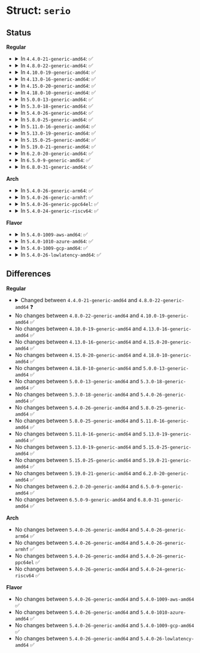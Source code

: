 # Struct: <code>serio</code>

## Status
<b>Regular</b>
<ul>
<li>
<details>
<summary>In <code>4.4.0-21-generic-amd64</code>: ✅</summary>

```c
struct serio {
    void * port_data;
    char[32] name;
    char[32] phys;
    char[128] firmware_id;
    bool manual_bind;
    struct serio_device_id id;
    spinlock_t lock;
    int (*)(struct serio *, unsigned char) write;
    int (*)(struct serio *) open;
    void (*)(struct serio *) close;
    int (*)(struct serio *) start;
    void (*)(struct serio *) stop;
    struct serio * parent;
    struct list_head child_node;
    struct list_head children;
    unsigned int depth;
    struct serio_driver * drv;
    struct mutex drv_mutex;
    struct device dev;
    struct list_head node;
}
```
</details>
</li>
<li>
<details>
<summary>In <code>4.8.0-22-generic-amd64</code>: ✅</summary>

```c
struct serio {
    void * port_data;
    char[32] name;
    char[32] phys;
    char[128] firmware_id;
    bool manual_bind;
    struct serio_device_id id;
    spinlock_t lock;
    int (*)(struct serio *, unsigned char) write;
    int (*)(struct serio *) open;
    void (*)(struct serio *) close;
    int (*)(struct serio *) start;
    void (*)(struct serio *) stop;
    struct serio * parent;
    struct list_head child_node;
    struct list_head children;
    unsigned int depth;
    struct serio_driver * drv;
    struct mutex drv_mutex;
    struct device dev;
    struct list_head node;
    struct mutex * ps2_cmd_mutex;
}
```
</details>
</li>
<li>
<details>
<summary>In <code>4.10.0-19-generic-amd64</code>: ✅</summary>

```c
struct serio {
    void * port_data;
    char[32] name;
    char[32] phys;
    char[128] firmware_id;
    bool manual_bind;
    struct serio_device_id id;
    spinlock_t lock;
    int (*)(struct serio *, unsigned char) write;
    int (*)(struct serio *) open;
    void (*)(struct serio *) close;
    int (*)(struct serio *) start;
    void (*)(struct serio *) stop;
    struct serio * parent;
    struct list_head child_node;
    struct list_head children;
    unsigned int depth;
    struct serio_driver * drv;
    struct mutex drv_mutex;
    struct device dev;
    struct list_head node;
    struct mutex * ps2_cmd_mutex;
}
```
</details>
</li>
<li>
<details>
<summary>In <code>4.13.0-16-generic-amd64</code>: ✅</summary>

```c
struct serio {
    void * port_data;
    char[32] name;
    char[32] phys;
    char[128] firmware_id;
    bool manual_bind;
    struct serio_device_id id;
    spinlock_t lock;
    int (*)(struct serio *, unsigned char) write;
    int (*)(struct serio *) open;
    void (*)(struct serio *) close;
    int (*)(struct serio *) start;
    void (*)(struct serio *) stop;
    struct serio * parent;
    struct list_head child_node;
    struct list_head children;
    unsigned int depth;
    struct serio_driver * drv;
    struct mutex drv_mutex;
    struct device dev;
    struct list_head node;
    struct mutex * ps2_cmd_mutex;
}
```
</details>
</li>
<li>
<details>
<summary>In <code>4.15.0-20-generic-amd64</code>: ✅</summary>

```c
struct serio {
    void * port_data;
    char[32] name;
    char[32] phys;
    char[128] firmware_id;
    bool manual_bind;
    struct serio_device_id id;
    spinlock_t lock;
    int (*)(struct serio *, unsigned char) write;
    int (*)(struct serio *) open;
    void (*)(struct serio *) close;
    int (*)(struct serio *) start;
    void (*)(struct serio *) stop;
    struct serio * parent;
    struct list_head child_node;
    struct list_head children;
    unsigned int depth;
    struct serio_driver * drv;
    struct mutex drv_mutex;
    struct device dev;
    struct list_head node;
    struct mutex * ps2_cmd_mutex;
}
```
</details>
</li>
<li>
<details>
<summary>In <code>4.18.0-10-generic-amd64</code>: ✅</summary>

```c
struct serio {
    void * port_data;
    char[32] name;
    char[32] phys;
    char[128] firmware_id;
    bool manual_bind;
    struct serio_device_id id;
    spinlock_t lock;
    int (*)(struct serio *, unsigned char) write;
    int (*)(struct serio *) open;
    void (*)(struct serio *) close;
    int (*)(struct serio *) start;
    void (*)(struct serio *) stop;
    struct serio * parent;
    struct list_head child_node;
    struct list_head children;
    unsigned int depth;
    struct serio_driver * drv;
    struct mutex drv_mutex;
    struct device dev;
    struct list_head node;
    struct mutex * ps2_cmd_mutex;
}
```
</details>
</li>
<li>
<details>
<summary>In <code>5.0.0-13-generic-amd64</code>: ✅</summary>

```c
struct serio {
    void * port_data;
    char[32] name;
    char[32] phys;
    char[128] firmware_id;
    bool manual_bind;
    struct serio_device_id id;
    spinlock_t lock;
    int (*)(struct serio *, unsigned char) write;
    int (*)(struct serio *) open;
    void (*)(struct serio *) close;
    int (*)(struct serio *) start;
    void (*)(struct serio *) stop;
    struct serio * parent;
    struct list_head child_node;
    struct list_head children;
    unsigned int depth;
    struct serio_driver * drv;
    struct mutex drv_mutex;
    struct device dev;
    struct list_head node;
    struct mutex * ps2_cmd_mutex;
}
```
</details>
</li>
<li>
<details>
<summary>In <code>5.3.0-18-generic-amd64</code>: ✅</summary>

```c
struct serio {
    void * port_data;
    char[32] name;
    char[32] phys;
    char[128] firmware_id;
    bool manual_bind;
    struct serio_device_id id;
    spinlock_t lock;
    int (*)(struct serio *, unsigned char) write;
    int (*)(struct serio *) open;
    void (*)(struct serio *) close;
    int (*)(struct serio *) start;
    void (*)(struct serio *) stop;
    struct serio * parent;
    struct list_head child_node;
    struct list_head children;
    unsigned int depth;
    struct serio_driver * drv;
    struct mutex drv_mutex;
    struct device dev;
    struct list_head node;
    struct mutex * ps2_cmd_mutex;
}
```
</details>
</li>
<li>
<details>
<summary>In <code>5.4.0-26-generic-amd64</code>: ✅</summary>

```c
struct serio {
    void * port_data;
    char[32] name;
    char[32] phys;
    char[128] firmware_id;
    bool manual_bind;
    struct serio_device_id id;
    spinlock_t lock;
    int (*)(struct serio *, unsigned char) write;
    int (*)(struct serio *) open;
    void (*)(struct serio *) close;
    int (*)(struct serio *) start;
    void (*)(struct serio *) stop;
    struct serio * parent;
    struct list_head child_node;
    struct list_head children;
    unsigned int depth;
    struct serio_driver * drv;
    struct mutex drv_mutex;
    struct device dev;
    struct list_head node;
    struct mutex * ps2_cmd_mutex;
}
```
</details>
</li>
<li>
<details>
<summary>In <code>5.8.0-25-generic-amd64</code>: ✅</summary>

```c
struct serio {
    void * port_data;
    char[32] name;
    char[32] phys;
    char[128] firmware_id;
    bool manual_bind;
    struct serio_device_id id;
    spinlock_t lock;
    int (*)(struct serio *, unsigned char) write;
    int (*)(struct serio *) open;
    void (*)(struct serio *) close;
    int (*)(struct serio *) start;
    void (*)(struct serio *) stop;
    struct serio * parent;
    struct list_head child_node;
    struct list_head children;
    unsigned int depth;
    struct serio_driver * drv;
    struct mutex drv_mutex;
    struct device dev;
    struct list_head node;
    struct mutex * ps2_cmd_mutex;
}
```
</details>
</li>
<li>
<details>
<summary>In <code>5.11.0-16-generic-amd64</code>: ✅</summary>

```c
struct serio {
    void * port_data;
    char[32] name;
    char[32] phys;
    char[128] firmware_id;
    bool manual_bind;
    struct serio_device_id id;
    spinlock_t lock;
    int (*)(struct serio *, unsigned char) write;
    int (*)(struct serio *) open;
    void (*)(struct serio *) close;
    int (*)(struct serio *) start;
    void (*)(struct serio *) stop;
    struct serio * parent;
    struct list_head child_node;
    struct list_head children;
    unsigned int depth;
    struct serio_driver * drv;
    struct mutex drv_mutex;
    struct device dev;
    struct list_head node;
    struct mutex * ps2_cmd_mutex;
}
```
</details>
</li>
<li>
<details>
<summary>In <code>5.13.0-19-generic-amd64</code>: ✅</summary>

```c
struct serio {
    void * port_data;
    char[32] name;
    char[32] phys;
    char[128] firmware_id;
    bool manual_bind;
    struct serio_device_id id;
    spinlock_t lock;
    int (*)(struct serio *, unsigned char) write;
    int (*)(struct serio *) open;
    void (*)(struct serio *) close;
    int (*)(struct serio *) start;
    void (*)(struct serio *) stop;
    struct serio * parent;
    struct list_head child_node;
    struct list_head children;
    unsigned int depth;
    struct serio_driver * drv;
    struct mutex drv_mutex;
    struct device dev;
    struct list_head node;
    struct mutex * ps2_cmd_mutex;
}
```
</details>
</li>
<li>
<details>
<summary>In <code>5.15.0-25-generic-amd64</code>: ✅</summary>

```c
struct serio {
    void * port_data;
    char[32] name;
    char[32] phys;
    char[128] firmware_id;
    bool manual_bind;
    struct serio_device_id id;
    spinlock_t lock;
    int (*)(struct serio *, unsigned char) write;
    int (*)(struct serio *) open;
    void (*)(struct serio *) close;
    int (*)(struct serio *) start;
    void (*)(struct serio *) stop;
    struct serio * parent;
    struct list_head child_node;
    struct list_head children;
    unsigned int depth;
    struct serio_driver * drv;
    struct mutex drv_mutex;
    struct device dev;
    struct list_head node;
    struct mutex * ps2_cmd_mutex;
}
```
</details>
</li>
<li>
<details>
<summary>In <code>5.19.0-21-generic-amd64</code>: ✅</summary>

```c
struct serio {
    void * port_data;
    char[32] name;
    char[32] phys;
    char[128] firmware_id;
    bool manual_bind;
    struct serio_device_id id;
    spinlock_t lock;
    int (*)(struct serio *, unsigned char) write;
    int (*)(struct serio *) open;
    void (*)(struct serio *) close;
    int (*)(struct serio *) start;
    void (*)(struct serio *) stop;
    struct serio * parent;
    struct list_head child_node;
    struct list_head children;
    unsigned int depth;
    struct serio_driver * drv;
    struct mutex drv_mutex;
    struct device dev;
    struct list_head node;
    struct mutex * ps2_cmd_mutex;
}
```
</details>
</li>
<li>
<details>
<summary>In <code>6.2.0-20-generic-amd64</code>: ✅</summary>

```c
struct serio {
    void * port_data;
    char[32] name;
    char[32] phys;
    char[128] firmware_id;
    bool manual_bind;
    struct serio_device_id id;
    spinlock_t lock;
    int (*)(struct serio *, unsigned char) write;
    int (*)(struct serio *) open;
    void (*)(struct serio *) close;
    int (*)(struct serio *) start;
    void (*)(struct serio *) stop;
    struct serio * parent;
    struct list_head child_node;
    struct list_head children;
    unsigned int depth;
    struct serio_driver * drv;
    struct mutex drv_mutex;
    struct device dev;
    struct list_head node;
    struct mutex * ps2_cmd_mutex;
}
```
</details>
</li>
<li>
<details>
<summary>In <code>6.5.0-9-generic-amd64</code>: ✅</summary>

```c
struct serio {
    void * port_data;
    char[32] name;
    char[32] phys;
    char[128] firmware_id;
    bool manual_bind;
    struct serio_device_id id;
    spinlock_t lock;
    int (*)(struct serio *, unsigned char) write;
    int (*)(struct serio *) open;
    void (*)(struct serio *) close;
    int (*)(struct serio *) start;
    void (*)(struct serio *) stop;
    struct serio * parent;
    struct list_head child_node;
    struct list_head children;
    unsigned int depth;
    struct serio_driver * drv;
    struct mutex drv_mutex;
    struct device dev;
    struct list_head node;
    struct mutex * ps2_cmd_mutex;
}
```
</details>
</li>
<li>
<details>
<summary>In <code>6.8.0-31-generic-amd64</code>: ✅</summary>

```c
struct serio {
    void * port_data;
    char[32] name;
    char[32] phys;
    char[128] firmware_id;
    bool manual_bind;
    struct serio_device_id id;
    spinlock_t lock;
    int (*)(struct serio *, unsigned char) write;
    int (*)(struct serio *) open;
    void (*)(struct serio *) close;
    int (*)(struct serio *) start;
    void (*)(struct serio *) stop;
    struct serio * parent;
    struct list_head child_node;
    struct list_head children;
    unsigned int depth;
    struct serio_driver * drv;
    struct mutex drv_mutex;
    struct device dev;
    struct list_head node;
    struct mutex * ps2_cmd_mutex;
}
```
</details>
</li>
</ul>
<b>Arch</b>
<ul>
<li>
<details>
<summary>In <code>5.4.0-26-generic-arm64</code>: ✅</summary>

```c
struct serio {
    void * port_data;
    char[32] name;
    char[32] phys;
    char[128] firmware_id;
    bool manual_bind;
    struct serio_device_id id;
    spinlock_t lock;
    int (*)(struct serio *, unsigned char) write;
    int (*)(struct serio *) open;
    void (*)(struct serio *) close;
    int (*)(struct serio *) start;
    void (*)(struct serio *) stop;
    struct serio * parent;
    struct list_head child_node;
    struct list_head children;
    unsigned int depth;
    struct serio_driver * drv;
    struct mutex drv_mutex;
    struct device dev;
    struct list_head node;
    struct mutex * ps2_cmd_mutex;
}
```
</details>
</li>
<li>
<details>
<summary>In <code>5.4.0-26-generic-armhf</code>: ✅</summary>

```c
struct serio {
    void * port_data;
    char[32] name;
    char[32] phys;
    char[128] firmware_id;
    bool manual_bind;
    struct serio_device_id id;
    spinlock_t lock;
    int (*)(struct serio *, unsigned char) write;
    int (*)(struct serio *) open;
    void (*)(struct serio *) close;
    int (*)(struct serio *) start;
    void (*)(struct serio *) stop;
    struct serio * parent;
    struct list_head child_node;
    struct list_head children;
    unsigned int depth;
    struct serio_driver * drv;
    struct mutex drv_mutex;
    struct device dev;
    struct list_head node;
    struct mutex * ps2_cmd_mutex;
}
```
</details>
</li>
<li>
<details>
<summary>In <code>5.4.0-26-generic-ppc64el</code>: ✅</summary>

```c
struct serio {
    void * port_data;
    char[32] name;
    char[32] phys;
    char[128] firmware_id;
    bool manual_bind;
    struct serio_device_id id;
    spinlock_t lock;
    int (*)(struct serio *, unsigned char) write;
    int (*)(struct serio *) open;
    void (*)(struct serio *) close;
    int (*)(struct serio *) start;
    void (*)(struct serio *) stop;
    struct serio * parent;
    struct list_head child_node;
    struct list_head children;
    unsigned int depth;
    struct serio_driver * drv;
    struct mutex drv_mutex;
    struct device dev;
    struct list_head node;
    struct mutex * ps2_cmd_mutex;
}
```
</details>
</li>
<li>
<details>
<summary>In <code>5.4.0-24-generic-riscv64</code>: ✅</summary>

```c
struct serio {
    void * port_data;
    char[32] name;
    char[32] phys;
    char[128] firmware_id;
    bool manual_bind;
    struct serio_device_id id;
    spinlock_t lock;
    int (*)(struct serio *, unsigned char) write;
    int (*)(struct serio *) open;
    void (*)(struct serio *) close;
    int (*)(struct serio *) start;
    void (*)(struct serio *) stop;
    struct serio * parent;
    struct list_head child_node;
    struct list_head children;
    unsigned int depth;
    struct serio_driver * drv;
    struct mutex drv_mutex;
    struct device dev;
    struct list_head node;
    struct mutex * ps2_cmd_mutex;
}
```
</details>
</li>
</ul>
<b>Flavor</b>
<ul>
<li>
<details>
<summary>In <code>5.4.0-1009-aws-amd64</code>: ✅</summary>

```c
struct serio {
    void * port_data;
    char[32] name;
    char[32] phys;
    char[128] firmware_id;
    bool manual_bind;
    struct serio_device_id id;
    spinlock_t lock;
    int (*)(struct serio *, unsigned char) write;
    int (*)(struct serio *) open;
    void (*)(struct serio *) close;
    int (*)(struct serio *) start;
    void (*)(struct serio *) stop;
    struct serio * parent;
    struct list_head child_node;
    struct list_head children;
    unsigned int depth;
    struct serio_driver * drv;
    struct mutex drv_mutex;
    struct device dev;
    struct list_head node;
    struct mutex * ps2_cmd_mutex;
}
```
</details>
</li>
<li>
<details>
<summary>In <code>5.4.0-1010-azure-amd64</code>: ✅</summary>

```c
struct serio {
    void * port_data;
    char[32] name;
    char[32] phys;
    char[128] firmware_id;
    bool manual_bind;
    struct serio_device_id id;
    spinlock_t lock;
    int (*)(struct serio *, unsigned char) write;
    int (*)(struct serio *) open;
    void (*)(struct serio *) close;
    int (*)(struct serio *) start;
    void (*)(struct serio *) stop;
    struct serio * parent;
    struct list_head child_node;
    struct list_head children;
    unsigned int depth;
    struct serio_driver * drv;
    struct mutex drv_mutex;
    struct device dev;
    struct list_head node;
    struct mutex * ps2_cmd_mutex;
}
```
</details>
</li>
<li>
<details>
<summary>In <code>5.4.0-1009-gcp-amd64</code>: ✅</summary>

```c
struct serio {
    void * port_data;
    char[32] name;
    char[32] phys;
    char[128] firmware_id;
    bool manual_bind;
    struct serio_device_id id;
    spinlock_t lock;
    int (*)(struct serio *, unsigned char) write;
    int (*)(struct serio *) open;
    void (*)(struct serio *) close;
    int (*)(struct serio *) start;
    void (*)(struct serio *) stop;
    struct serio * parent;
    struct list_head child_node;
    struct list_head children;
    unsigned int depth;
    struct serio_driver * drv;
    struct mutex drv_mutex;
    struct device dev;
    struct list_head node;
    struct mutex * ps2_cmd_mutex;
}
```
</details>
</li>
<li>
<details>
<summary>In <code>5.4.0-26-lowlatency-amd64</code>: ✅</summary>

```c
struct serio {
    void * port_data;
    char[32] name;
    char[32] phys;
    char[128] firmware_id;
    bool manual_bind;
    struct serio_device_id id;
    spinlock_t lock;
    int (*)(struct serio *, unsigned char) write;
    int (*)(struct serio *) open;
    void (*)(struct serio *) close;
    int (*)(struct serio *) start;
    void (*)(struct serio *) stop;
    struct serio * parent;
    struct list_head child_node;
    struct list_head children;
    unsigned int depth;
    struct serio_driver * drv;
    struct mutex drv_mutex;
    struct device dev;
    struct list_head node;
    struct mutex * ps2_cmd_mutex;
}
```
</details>
</li>
</ul>

## Differences
<b>Regular</b>
<ul>
<li>
<details>
<summary>Changed between <code>4.4.0-21-generic-amd64</code> and <code>4.8.0-22-generic-amd64</code> ❓</summary>
<ul>
<li>
<b>Field added. </b>
<code>struct mutex * ps2_cmd_mutex</code>
</li>
</ul>
</details>
</li>
<li>
No changes between <code>4.8.0-22-generic-amd64</code> and <code>4.10.0-19-generic-amd64</code> ✅
</li>
<li>
No changes between <code>4.10.0-19-generic-amd64</code> and <code>4.13.0-16-generic-amd64</code> ✅
</li>
<li>
No changes between <code>4.13.0-16-generic-amd64</code> and <code>4.15.0-20-generic-amd64</code> ✅
</li>
<li>
No changes between <code>4.15.0-20-generic-amd64</code> and <code>4.18.0-10-generic-amd64</code> ✅
</li>
<li>
No changes between <code>4.18.0-10-generic-amd64</code> and <code>5.0.0-13-generic-amd64</code> ✅
</li>
<li>
No changes between <code>5.0.0-13-generic-amd64</code> and <code>5.3.0-18-generic-amd64</code> ✅
</li>
<li>
No changes between <code>5.3.0-18-generic-amd64</code> and <code>5.4.0-26-generic-amd64</code> ✅
</li>
<li>
No changes between <code>5.4.0-26-generic-amd64</code> and <code>5.8.0-25-generic-amd64</code> ✅
</li>
<li>
No changes between <code>5.8.0-25-generic-amd64</code> and <code>5.11.0-16-generic-amd64</code> ✅
</li>
<li>
No changes between <code>5.11.0-16-generic-amd64</code> and <code>5.13.0-19-generic-amd64</code> ✅
</li>
<li>
No changes between <code>5.13.0-19-generic-amd64</code> and <code>5.15.0-25-generic-amd64</code> ✅
</li>
<li>
No changes between <code>5.15.0-25-generic-amd64</code> and <code>5.19.0-21-generic-amd64</code> ✅
</li>
<li>
No changes between <code>5.19.0-21-generic-amd64</code> and <code>6.2.0-20-generic-amd64</code> ✅
</li>
<li>
No changes between <code>6.2.0-20-generic-amd64</code> and <code>6.5.0-9-generic-amd64</code> ✅
</li>
<li>
No changes between <code>6.5.0-9-generic-amd64</code> and <code>6.8.0-31-generic-amd64</code> ✅
</li>
</ul>
<b>Arch</b>
<ul>
<li>
No changes between <code>5.4.0-26-generic-amd64</code> and <code>5.4.0-26-generic-arm64</code> ✅
</li>
<li>
No changes between <code>5.4.0-26-generic-amd64</code> and <code>5.4.0-26-generic-armhf</code> ✅
</li>
<li>
No changes between <code>5.4.0-26-generic-amd64</code> and <code>5.4.0-26-generic-ppc64el</code> ✅
</li>
<li>
No changes between <code>5.4.0-26-generic-amd64</code> and <code>5.4.0-24-generic-riscv64</code> ✅
</li>
</ul>
<b>Flavor</b>
<ul>
<li>
No changes between <code>5.4.0-26-generic-amd64</code> and <code>5.4.0-1009-aws-amd64</code> ✅
</li>
<li>
No changes between <code>5.4.0-26-generic-amd64</code> and <code>5.4.0-1010-azure-amd64</code> ✅
</li>
<li>
No changes between <code>5.4.0-26-generic-amd64</code> and <code>5.4.0-1009-gcp-amd64</code> ✅
</li>
<li>
No changes between <code>5.4.0-26-generic-amd64</code> and <code>5.4.0-26-lowlatency-amd64</code> ✅
</li>
</ul>
